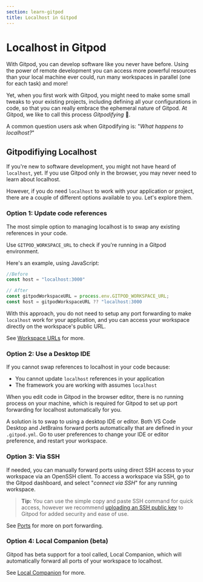 ```yaml
---
section: learn-gitpod
title: Localhost in Gitpod
---
```


<script context="module">
  export const prerender = true;
</script>

# Localhost in Gitpod

With Gitpod, you can develop software like you never have before. Using the power of remote development you can access more powerful resources than your local machine ever could, run many workspaces in parallel (one for each task) and more!

Yet, when you first work with Gitpod, you might need to make some small tweaks to your existing projects, including defining all your configurations in code, so that you can really embrace the ephemeral nature of Gitpod. At Gitpod, we like to call this process _Gitpodifying_ 🍊.

A common question users ask when Gitpodifying is: "_What happens to localhost?_"

## Gitpodifiying Localhost

If you're new to software development, you might not have heard of `localhost`, yet. If you use Gitpod only in the browser, you may never need to learn about localhost.

However, if you do need `localhost` to work with your application or project, there are a couple of different options available to you. Let's explore them.

### Option 1: Update code references

The most simple option to managing localhost is to swap any existing references in your code.

Use `GITPOD_WORKSPACE_URL` to check if you're running in a Gitpod environment.

Here's an example, using JavaScript:

<!-- TODO: This is not the right env variable as we need `gp url 3000`, not `gp url` -->

```js
//Before
const host = "localhost:3000"

// After
const gitpodWorkspaceURL = process.env.GITPOD_WORKSPACE_URL;
const host = gitpodWorkspaceURL ?? "localhost:3000
```

With this approach, you do not need to setup any port forwarding to make `localhost` work for your application, and you can access your workspace directly on the workspace's public URL.

See [Workspace URLs](/docs/configure/workspaces/workspace-urls) for more.

### Option 2: Use a Desktop IDE

If you cannot swap references to localhost in your code because:

- You cannot update `localhost` references in your application
- The framework you are working with assumes `localhost`

When you edit code in Gitpod in the browser editor, there is no running process on your machine, which is required for Gitpod to set up port forwarding for localhost automatically for you.

A solution is to swap to using a desktop IDE or editor. Both VS Code Desktop and JetBrains forward ports automatically that are defined in your `.gitpod.yml`. Go to user preferences to change your IDE or editor preference, and restart your workspace.

<!-- TODO: Add link to JetBrains or VS Code pages on port forwarding -->

### Option 3: Via SSH

If needed, you can manually forward ports using direct SSH access to your workspace via an OpenSSH client. To access a workspace via SSH, go to the Gitpod dashboard, and select "_connect via SSH_" for any running workspace.

> **Tip:** You can use the simple copy and paste SSH command for quick access, however we recommend [uploading an SSH public key](/docs/configure/user-settings/ssh) to Gitpod for added security and ease of use.

See [Ports](/docs/configure/workspaces/ports#port-forwarding) for more on port forwarding.

### Option 4: Local Companion (beta)

Gitpod has beta support for a tool called, Local Companion, which will automatically forward all ports of your workspace to localhost.

See [Local Companion](/docs/references/ides-and-editors/local-companion) for more.
